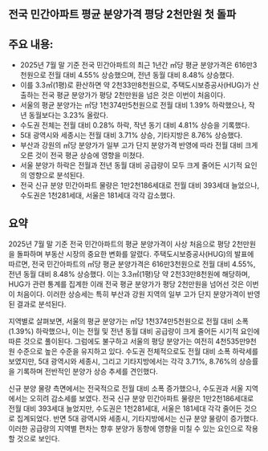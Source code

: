 ## 전국 민간아파트 평균 분양가격 평당 2천만원 첫 돌파

## 주요 내용:
*   2025년 7월 말 기준 전국 민간아파트의 최근 1년간 ㎡당 평균 분양가격은 616만3천원으로 전월 대비 4.55% 상승했으며, 전년 동월 대비 8.48% 상승했다.
*   이를 3.3㎡(1평)로 환산하면 약 2천33만8천원으로, 주택도시보증공사(HUG)가 산출하는 전국 평균 분양가가 평당 2천만원을 넘은 것은 이번이 처음이다.
*   서울의 평균 분양가는 ㎡당 1천374만5천원으로 전월 대비 1.39% 하락했으나, 작년 동월보다는 3.23% 올랐다.
*   수도권 전체는 전월 대비 0.28% 하락, 작년 동기 대비 4.81% 상승을 기록했다.
*   5대 광역시와 세종시는 전월 대비 3.71% 상승, 기타지방은 8.76% 상승했다.
*   부산과 강원의 ㎡당 분양가가 일부 고가 단지 분양가격 반영에 따라 전월 대비 크게 오른 것이 전국 평균 상승에 영향을 미쳤다.
*   서울 분양가 하락은 전월과 전년 동월 대비 공급량이 모두 크게 줄어든 시기적 요인의 영향으로 분석된다.
*   전국 신규 분양 민간아파트 물량은 1만2천186세대로 전월 대비 393세대 늘었으나, 수도권은 1천281세대, 서울은 181세대 각각 감소했다.

## 요약
2025년 7월 말 기준 전국 민간아파트의 평균 분양가격이 사상 처음으로 평당 2천만원을 돌파하며 부동산 시장의 중요한 변화를 알렸다. 주택도시보증공사(HUG)의 발표에 따르면, 전국 민간아파트의 ㎡당 평균 분양가격은 616만3천원으로 전월 대비 4.55%, 전년 동월 대비 8.48% 상승했다. 이는 3.3㎡(1평)당 약 2천33만8천원에 해당하며, HUG가 관련 통계를 집계한 이래 전국 평균 분양가가 평당 2천만원을 넘어선 것은 이번이 처음이다. 이러한 상승세는 특히 부산과 강원 지역의 일부 고가 단지 분양가격이 반영된 결과로 분석된다.

지역별로 살펴보면, 서울의 평균 분양가는 ㎡당 1천374만5천원으로 전월 대비 소폭(1.39%) 하락했으나, 이는 전월 및 전년 동월 대비 공급량이 크게 줄어든 시기적 요인에 따른 것으로 풀이된다. 그럼에도 불구하고 서울의 평당 분양가는 여전히 4천535만9천원 수준으로 높은 수준을 유지하고 있다. 수도권 전체적으로도 전월 대비 소폭 하락세를 보였지만, 5대 광역시와 세종시, 그리고 기타지방에서는 각각 3.71%, 8.76%의 상승률을 기록하며 전반적인 분양가 상승 추세를 견인했다.

신규 분양 물량 측면에서는 전국적으로 전월 대비 소폭 증가했으나, 수도권과 서울 지역에서는 오히려 감소세를 보였다. 전국 신규 분양 민간아파트 물량은 1만2천186세대로 전월 대비 393세대 늘었지만, 수도권은 1천281세대, 서울은 181세대 각각 줄어든 것으로 집계되었다. 반면 5대 광역시와 세종시, 기타지방에서는 신규 분양 물량이 증가했다. 이러한 공급량의 지역별 편차는 향후 분양가 동향에 영향을 미칠 수 있는 요인으로 작용할 것으로 보인다.